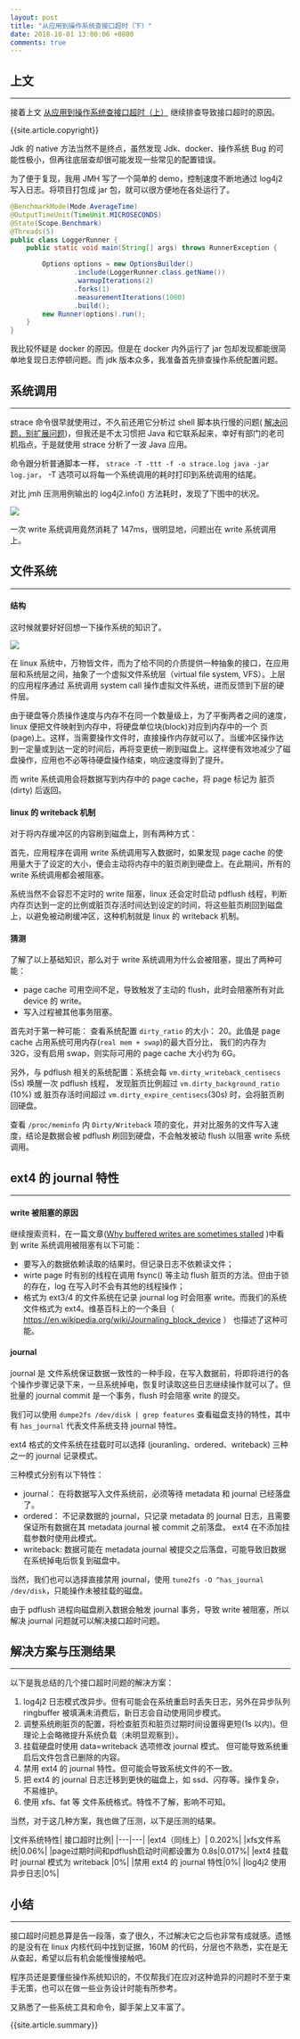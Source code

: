 ```yaml
---
layout: post
title: "从应用到操作系统查接口超时（下）"
date: 2018-10-01 13:00:06 +0800
comments: true
---
```


## 上文
---
接着上文 <a href="/2018/09/app_to_os_solve_api_timeout_1.html"> 从应用到操作系统查接口超时（上）</a> 继续排查导致接口超时的原因。

{{site.article.copyright}}

Jdk 的 native 方法当然不是终点，虽然发现 Jdk、docker、操作系统 Bug 的可能性极小，但再往底层查却很可能发现一些常见的配置错误。

为了便于复现，我用 JMH 写了一个简单的 demo，控制速度不断地通过 log4j2 写入日志。将项目打包成 jar 包，就可以很方便地在各处运行了。

```java
@BenchmarkMode(Mode.AverageTime)
@OutputTimeUnit(TimeUnit.MICROSECONDS)
@State(Scope.Benchmark)
@Threads(5)
public class LoggerRunner {
    public static void main(String[] args) throws RunnerException {

        Options options = new OptionsBuilder()
                .include(LoggerRunner.class.getName())
                .warmupIterations(2)
                .forks(1)
                .measurementIterations(1000)
                .build();
        new Runner(options).run();
    }
}
```

我比较怀疑是 docker 的原因。但是在 docker 内外运行了 jar 包却发现都能很简单地复现日志停顿问题。而 jdk 版本众多，我准备首先排查操作系统配置问题。

## 系统调用
---
strace 命令很早就使用过，不久前还用它分析过 shell 脚本执行慢的问题( <a href="/2018/09/avoid_expanding_problems.html">解决问题，别扩展问题</a>)，但我还是不太习惯把 Java 和它联系起来，幸好有部门的老司机指点，于是就使用 strace 分析了一波 Java 应用。

命令跟分析普通脚本一样， `strace -T -ttt -f -o strace.log java -jar log.jar`， -T 选项可以将每一个系统调用的耗时打印到系统调用的结尾。

对比 jmh 压测用例输出的 log4j2.info() 方法耗时，发现了下图中的状况。

<img src="/images/2018/write_strace.png" >

一次 write 系统调用竟然消耗了 147ms，很明显地，问题出在 write 系统调用上。

## 文件系统
---
#### 结构
这时候就要好好回想一下操作系统的知识了。

<img src="/images/2018/linux_file_system.png" >

﻿在 linux 系统中，万物皆文件，而为了给不同的介质提供一种抽象的接口，在应用层和系统层之间，抽象了一个虚拟文件系统层（virtual file system, VFS）。上层的应用程序通过 系统调用 system call 操作虚拟文件系统，进而反馈到下层的硬件层。

由于硬盘等介质操作速度与内存不在同一个数量级上，为了平衡两者之间的速度，linux 便把文件映射到内存中，将硬盘单位块(block)对应到内存中的一个 页(page)上。这样，当需要操作文件时，直接操作内存就可以了。当缓冲区操作达到一定量或到达一定的时间后，再将变更统一刷到磁盘上。这样便有效地减少了磁盘操作，应用也不必等待硬盘操作结束，响应速度得到了提升。

而 write 系统调用会将数据写到内存中的 page cache，将 page 标记为 脏页(dirty) 后返回。
#### linux 的 writeback 机制
对于将内存缓冲区的内容刷到磁盘上，则有两种方式：

首先，应用程序在调用 write 系统调用写入数据时，如果发现 page cache 的使用量大于了设定的大小，便会主动将内存中的脏页刷到硬盘上。在此期间，所有的 write 系统调用都会被阻塞。

系统当然不会容忍不定时的 write 阻塞，linux 还会定时启动 pdflush 线程，判断内存页达到一定的比例或脏页存活时间达到设定的时间，将这些脏页刷回到磁盘上，以避免被动刷缓冲区，这种机制就是 linux 的 writeback 机制。

#### 猜测
了解了以上基础知识，那么对于 write 系统调用为什么会被阻塞，提出了两种可能：

- page cache 可用空间不足，导致触发了主动的 flush，此时会阻塞所有对此 device 的 write。
- 写入过程被其他事务阻塞。

首先对于第一种可能：
﻿查看系统配置 `dirty_ratio` 的大小： 20。此值是 page cache 占用系统可用内存(`real mem + swap`)的最大百分比， 我们的内存为 32G，没有启用 swap，则实际可用的 page cache 大小约为 6G。

另外，与 pdflush 相关的系统配置：系统会每 `vm.dirty_writeback_centisecs` (5s) 唤醒一次 pdflush 线程， 发现脏页比例超过 `vm.dirty_background_ratio` (10%) 或 脏页存活时间超过 `vm.dirty_expire_centisecs`(30s) 时，会将脏页刷回硬盘。

查看  `/proc/meminfo` 内 `Dirty/Writeback` 项的变化，并对比服务的文件写入速度，结论是数据会被 pdflush 刷回到硬盘，不会触发被动 flush 以阻塞 write 系统调用。

## ext4 的 journal 特性
---
#### write 被阻塞的原因
﻿继续搜索资料，在一篇文章([Why buffered writes are sometimes stalled](http://yoshinorimatsunobu.blogspot.com/2014/03/why-buffered-writes-are-sometimes.html) )中看到 write 系统调用被阻塞有以下可能：

- 要写入的数据依赖读取的结果时。但记录日志不依赖读文件；
-  wirte page 时有别的线程在调用 fsync() 等主动 flush 脏页的方法。但由于锁的存在，log 在写入时不会有其他的线程操作；
- 格式为  ext3/4  的文件系统在记录 journal log 时会阻塞 write。而我们的系统文件格式为 ext4。维基百科上的一个条目（ https://en.wikipedia.org/wiki/Journaling_block_device ） 也描述了这种可能。

#### journal
journal 是 文件系统保证数据一致性的一种手段，在写入数据前，将即将进行的各个操作步骤记录下来，一旦系统掉电，恢复时读取这些日志继续操作就可以了。但批量的 journal commit 是一个事务，flush 时会阻塞 write 的提交。

我们可以使用 `dumpe2fs /dev/disk | grep features` 查看磁盘支持的特性，其中有 `has_journal` 代表文件系统支持 journal 特性。

ext4 格式的文件系统在挂载时可以选择 (jouranling、ordered、writeback) 三种之一的 journal 记录模式。

三种模式分别有以下特性：

- journal： 在将数据写入文件系统前，必须等待 metadata 和 journal 已经落盘了。
- ordered： 不记录数据的 journal，只记录 metadata 的 journal 日志，且需要保证所有数据在其 metadata journal 被 commit 之前落盘。 ext4 在不添加挂载参数时使用此模式。
- writeback: 数据可能在 metadata journal 被提交之后落盘，可能导致旧数据在系统掉电后恢复到磁盘中。

当然，我们也可以选择直接禁用 journal，使用 `tune2fs -O ^has_journal /dev/disk`，只能操作未被挂载的磁盘。

由于 pdflush 进程向磁盘刷入数据会触发 journal 事务，导致 write 被阻塞，所以解决 journal 问题就可以解决接口超时问题。

## 解决方案与压测结果
---
以下是我总结的几个接口超时问题的解决方案：

1. log4j2 日志模式改异步。但有可能会在系统重启时丢失日志，另外在异步队列 ringbuffer 被填满未消费后，新日志会自动使用同步模式。
2. 调整系统刷脏页的配置，将检查脏页和脏页过期时间设置得更短(1s 以内)。但理论上会略微提升系统负载（未明显观察到）。
3. 挂载硬盘时使用 data=writeback 选项修改 journal 模式。 但可能导致系统重启后文件包含已删除的内容。
4. 禁用 ext4 的 journal 特性。但可能会导致系统文件的不一致。
5. 把 ext4 的 journal 日志迁移到更快的磁盘上，如 ssd、闪存等。操作复杂，不易维护。
6. 使用 xfs、fat 等 文件系统格式。特性不了解，影响不可知。

当然，对于这几种方案，我也做了压测，以下是压测的结果。

﻿|文件系统特性| 接口超时比例|
|---|---|
|ext4（同线上）| 0.202%|
|xfs文件系统|0.06%|
|page过期时间和pdflush启动时间都设置为 0.8s|0.017%|
|ext4 挂载时 journal 模式为 writeback |0%|
|禁用 ext4 的 journal 特性|0%|
|log4j2 使用异步日志|0%|

## 小结
---
接口超时问题总算是告一段落，查了很久，不过解决它之后也非常有成就感。遗憾的是没有在 linux 内核代码中找到证据，160M 的代码，分层也不熟悉，实在是无从查起，希望以后有机会能慢慢接触吧。

程序员还是要懂些操作系统知识的，不仅帮我们在应对这种诡异的问题时不至于束手无策，也可以在做一些业务设计时能有所参考。

又熟悉了一些系统工具和命令，脚手架上又丰富了。

{{site.article.summary}}